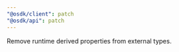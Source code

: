 ```yaml
---
"@osdk/client": patch
"@osdk/api": patch
---
```


Remove runtime derived properties from external types.
